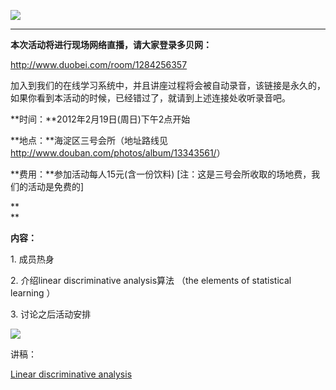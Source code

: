 **![ ](../../UserFiles/Image/activity/darwin.jpg)**   
** **

**本次活动将进行现场网络直播，请大家登录多贝网：**

<http://www.duobei.com/room/1284256357>

加入到我们的在线学习系统中，并且讲座过程将会被自动录音，该链接是永久的，如果你看到本活动的时候，已经错过了，就请到上述连接处收听录音吧。

**时间：**2012年2月19日(周日)下午2点开始

**地点：**海淀区三号会所（地址路线见 <http://www.douban.com/photos/album/13343561/>） 

**费用：**参加活动每人15元(含一份饮料) [注：这是三号会所收取的场地费，我们的活动是免费的]

**  
**

**内容：**

1\. 成员热身

2\. 介绍linear discriminative analysis算法 （the elements of statistical learning ）

3\. 讨论之后活动安排

![ ](../../UserFiles/Image/activity/image.png)

讲稿：

[Linear discriminative analysis](../download.php?id=413)

